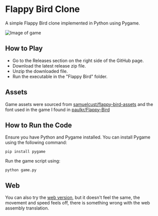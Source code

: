 # Flappy Bird Clone

A simple Flappy Bird clone implemented in Python using Pygame.

![Image of game](https://i.imgur.com/gydV0Pw.gif)

## How to Play
- Go to the Releases section on the right side of the GitHub page.
- Download the latest release zip file.
- Unzip the downloaded file.
- Run the executable in the "Flappy Bird" folder.

## Assets
Game assets were sourced from [samuelcust/flappy-bird-assets](https://github.com/samuelcust/flappy-bird-assets) and the font used in the game I found in [paulkr/Flappy-Bird](https://github.com/paulkr/Flappy-Bird/)

## How to Run the Code
Ensure you have Python and Pygame installed. You can install Pygame using the following command:
```
pip install pygame
```
Run the game script using:
```
python game.py
```

## Web
You can also try the [web version](https://l-c.io/games/flappybird/), but it doesn't feel the same, the movement and speed feels off, there is something wrong with the web assembly translation.
